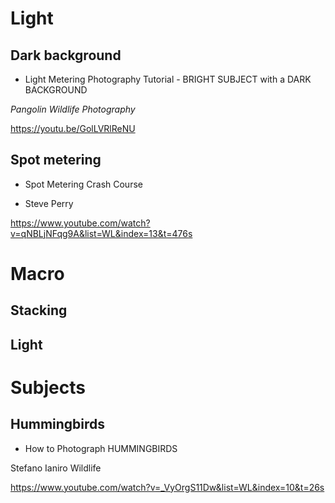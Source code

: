 # Light

## Dark background

- Light Metering Photography Tutorial - BRIGHT SUBJECT with a DARK BACKGROUND

*Pangolin Wildlife Photography*

https://youtu.be/GolLVRlReNU

## Spot metering

- Spot Metering Crash Course

* Steve Perry

https://www.youtube.com/watch?v=qNBLjNFqg9A&list=WL&index=13&t=476s

# Macro

## Stacking

## Light

# Subjects

## Hummingbirds

- How to Photograph HUMMINGBIRDS

Stefano Ianiro Wildlife

https://www.youtube.com/watch?v=_VyOrgS11Dw&list=WL&index=10&t=26s
